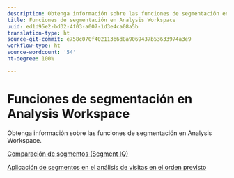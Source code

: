 ```yaml
---
description: Obtenga información sobre las funciones de segmentación en Analysis Workspace.
title: Funciones de segmentación en Analysis Workspace
uuid: ed1d95e2-bd32-4f03-a007-1d3e4ca08a5b
translation-type: ht
source-git-commit: e758c070f402113b6d8a9069437b53633974a3e9
workflow-type: ht
source-wordcount: '54'
ht-degree: 100%

---
```



# Funciones de segmentación en Analysis Workspace

Obtenga información sobre las funciones de segmentación en Analysis Workspace.

[Comparación de segmentos (Segment IQ)](https://docs.adobe.com/content/help/es-ES/analytics/analyze/analysis-workspace/panels/segment-comparison/segment-comparison.html)

[Aplicación de segmentos en el análisis de visitas en el orden previsto](https://docs.adobe.com/help/es-ES/analytics/analyze/analysis-workspace/visualizations/fallout/compare-segments-fallout.html)
